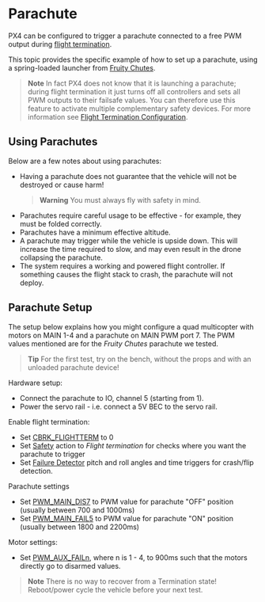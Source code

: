 # Parachute

PX4 can be configured to trigger a parachute connected to a free PWM output during [flight termination](../advanced_config/flight_termination.md).

This topic provides the specific example of how to set up a parachute, using a spring-loaded launcher from [Fruity Chutes](https://fruitychutes.com/buyachute/drone-and-uav-parachute-recovery-c-21/harrier-drone-parachute-launcher-c-21_33/).


> **Note** In fact PX4 does not know that it is launching a parachute; during flight termination it just turns off all controllers and sets all PWM outputs to their failsafe values.
  You can therefore use this feature to activate multiple complementary safety devices. 
  For more information see [Flight Termination Configuration](../advanced_config/flight_termination.md).


## Using Parachutes

Below are a few notes about using parachutes:
- Having a parachute does not guarantee that the vehicle will not be destroyed or cause harm!
  > **Warning** You must always fly with safety in mind.
- Parachutes require careful usage to be effective - for example, they must be folded correctly.
- Parachutes have a minimum effective altitude.
- A parachute may trigger while the vehicle is upside down.
  This will increase the time required to slow, and may even result in the drone collapsing the parachute.
- The system requires a working and powered flight controller.
  If something causes the flight stack to crash, the parachute will not deploy. 


## Parachute Setup

The setup below explains how you might configure a quad multicopter with motors on MAIN 1-4 and a parachute on MAIN PWM port 7.
The PWM values mentioned are for the *Fruity Chutes* parachute we tested.

> **Tip** For the first test, try on the bench, without the props and with an unloaded parachute device!

Hardware setup:
- Connect the parachute to IO, channel 5 (starting from 1).
- Power the servo rail - i.e. connect a 5V BEC to the servo rail.

Enable flight termination:
- Set [CBRK_FLIGHTTERM](../advanced_config/parameter_reference.md#CBRK_FLIGHTTERM) to 0
- Set [Safety](../config/safety.md) action to *Flight termination* for checks where you want the parachute to trigger
- Set [Failure Detector](../config/safety.md#failure_detector) pitch and roll angles and time triggers for crash/flip detection. 

Parachute settings
- Set [PWM_MAIN_DIS7](../advanced_config/parameter_reference.md#PWM_MAIN_DIS5) to PWM value for parachute "OFF" position (usually between 700 and 1000ms)
- Set [PWM_MAIN_FAIL5](../advanced_config/parameter_reference.md#PWM_MAIN_FAIL5) to PWM value for parachute "ON" position (usually between 1800 and 2200ms)

Motor settings:
- Set [PWM_AUX_FAILn](../advanced_config/parameter_reference.md#PWM_AUX_FAIL1), where n is 1 - 4, to 900ms such that the motors directly go to disarmed values.


> **Note** There is no way to recover from a Termination state!
  Reboot/power cycle the vehicle before your next test.


<!-- 
FD_FAIL_P
Comment: Maximum pitch angle before FailureDetector triggers the attitude_failure flag Does not affect the behavior of the vehicle for now; only for logging
-->
